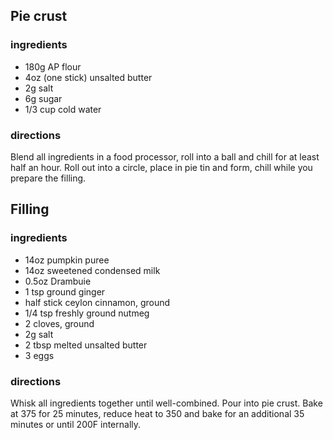 ## Pie crust

### ingredients

* 180g AP flour
* 4oz (one stick) unsalted butter
* 2g salt
* 6g sugar
* 1/3 cup cold water

### directions
Blend all ingredients in a food processor, roll into a ball and chill for at least half an hour. Roll out into a circle, place in pie tin and form, chill while you prepare the filling.


## Filling

### ingredients

* 14oz pumpkin puree
* 14oz sweetened condensed milk
* 0.5oz Drambuie
* 1 tsp ground ginger
* half stick ceylon cinnamon, ground
* 1/4 tsp freshly ground nutmeg
* 2 cloves, ground
* 2g salt
* 2 tbsp melted unsalted butter
* 3 eggs

### directions

Whisk all ingredients together until well-combined. Pour into pie crust. Bake at 375 for 25 minutes, reduce heat to 350 and bake for an additional 35 minutes or until 200F internally.
